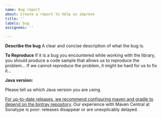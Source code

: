 ```yaml
---
name: Bug report
about: Create a report to help us improve
title: ''
labels: bug
assignees: ''

---
```


**Describe the bug**
A clear and concise description of what the bug is.

**To Reproduce**
If it is a bug you encountered while working with the library, you should produce a code sample that allows us to reproduce the problem... If we cannot reproduce the problem, it might be hard for us to fix it...

**Java version:**

Please tell us which Java version you are using.



[For up-to-date releases, we recommend configuring maven and gradle to depend on the bintray repository](https://stackoverflow.com/a/44549422/73007). Our experience with Maven Central at Sonatype is poor: releases disappear or are unexplicably delayed.
